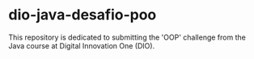 # dio-java-desafio-poo
This repository is dedicated to submitting the 'OOP' challenge from the Java course at Digital Innovation One (DIO).

